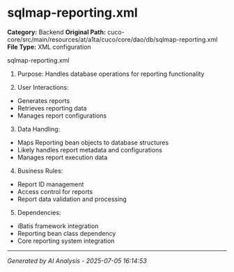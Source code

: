 # sqlmap-reporting.xml

**Category:** Backend
**Original Path:** cuco-core/src/main/resources/at/a1ta/cuco/core/dao/db/sqlmap-reporting.xml
**File Type:** XML configuration

sqlmap-reporting.xml
1. Purpose: Handles database operations for reporting functionality

2. User Interactions:
- Generates reports
- Retrieves reporting data
- Manages report configurations

3. Data Handling:
- Maps Reporting bean objects to database structures
- Likely handles report metadata and configurations
- Manages report execution data

4. Business Rules:
- Report ID management
- Access control for reports
- Report data validation and processing

5. Dependencies:
- iBatis framework integration
- Reporting bean class dependency
- Core reporting system integration

---
*Generated by AI Analysis - 2025-07-05 16:14:53*
